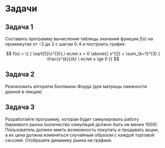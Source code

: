 # Задачи

## Задача 1

Составить программу вычисления таблицы значений функции $f(x)$ на промежутке от $-2$ до $2$ с шагом $0,4$ и построить график:

$$
f(x) = \{ { \sqrt[5]{x^{3}},\ если\ x > 0 \above{} x^{2} + \sum_{k=1}^{3} { \frac{x^{k}}{k} \ если\ x \ge 0 }}
$$

## Задача 2

Реализовать алгоритм Беллмана-Форда (для матрицы смежности данной в лекции)

## Задача 3

Разработайте программу, которая будет симулировать работу биржевого рынка (количество симуляций должно быть не менее 1000). Пользователь должен иметь возможность покупать и продавать акции, а их цена должна изменяться случайным образом с каждой торговой сессией. Отобразите динамику рынка на графике.
